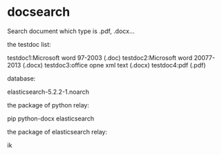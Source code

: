 # docsearch
Search document which type is .pdf, .docx...


the testdoc list:

testdoc1:Microsoft word 97-2003 (.doc)
testdoc2:Microsoft word 20077-2013 (.docx)
testdoc3:office opne xml text (.docx)
testdoc4:pdf (.pdf)

database:

elasticsearch-5.2.2-1.noarch

the package of python relay:

pip
python-docx
elasticsearch

the package of elasticsearch relay:

ik
